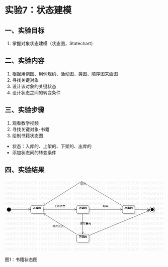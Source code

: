 # 实验7：状态建模

## 一、实验目标
1. 掌握对象状态建模（状态图，Statechart）

## 二、实验内容
1. 根据用例图、用例规约、活动图、类图、顺序图来画图
2. 寻找关键对象
3. 设计该对象的关键状态
4. 设计状态之间的转变条件

## 三、实验步骤
1. 观看教学视频
2. 寻找关键对象-书籍
3. 绘制书籍状态图
  - 状态：入库的、上架的、下架的、出库的
  - 添加状态间的转变条件

## 四、实验结果
![书籍状态图](./lab7_StatechartDiagram1.jpg)

图1：书籍状态图